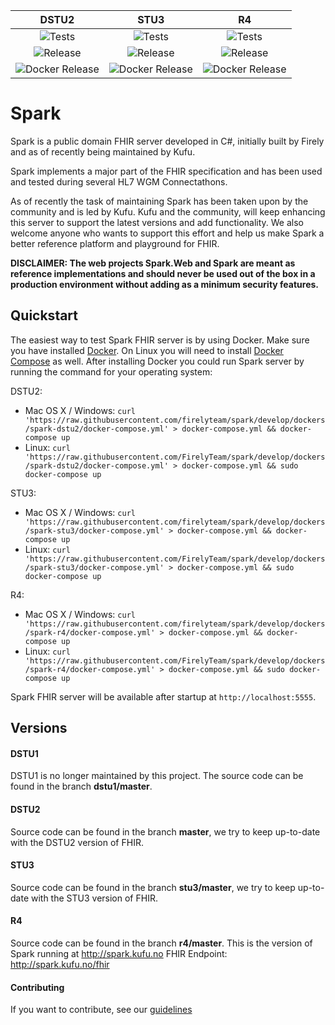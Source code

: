 |DSTU2|STU3|R4
|:-:|:-:|:-:
|![Tests](https://github.com/FirelyTeam/spark/workflows/Tests/badge.svg?branch=develop)|![Tests](https://github.com/FirelyTeam/spark/workflows/Tests/badge.svg?branch=stu3%2Fdevelop)|![Tests](https://github.com/FirelyTeam/spark/workflows/Tests/badge.svg?branch=r4%2Fdevelop)
|![Release](https://github.com/FirelyTeam/spark/workflows/Release/badge.svg)|![Release](https://github.com/FirelyTeam/spark/workflows/Release/badge.svg)|![Release](https://github.com/FirelyTeam/spark/workflows/Release/badge.svg)
|![Docker Release](https://github.com/FirelyTeam/spark/workflows/Docker%20Release/badge.svg)|![Docker Release](https://github.com/FirelyTeam/spark/workflows/Docker%20Release/badge.svg)|![Docker Release](https://github.com/FirelyTeam/spark/workflows/Docker%20Release/badge.svg)

Spark
=====

Spark is a public domain FHIR server developed in C#, initially built by Firely and as of recently being
maintained by Kufu.

Spark implements a major part of the FHIR specification and has been used and tested during several
HL7 WGM Connectathons.

As of recently the task of maintaining Spark has been taken upon by the community and is led by Kufu.
Kufu and the community, will keep enhancing this server to support the latest versions and add functionality.
We also welcome anyone who wants to support this effort and help us make Spark a better reference
platform and playground for FHIR.

**DISCLAIMER: The web projects Spark.Web and Spark are meant as reference implementations and should never be used out of the box in a production environment without adding as a minimum security features.**

## Quickstart
The easiest way to test Spark FHIR server is by using Docker. Make sure you have installed [Docker](https://docs.docker.com/install/). On Linux you will need to install [Docker Compose](https://docs.docker.com/compose/install/) as well. After installing Docker you could run Spark server by running the command for your operating system: 

DSTU2:
 * Mac OS X / Windows: `curl 'https://raw.githubusercontent.com/firelyteam/spark/develop/dockers/spark-dstu2/docker-compose.yml' > docker-compose.yml && docker-compose up`
 * Linux: `curl 'https://raw.githubusercontent.com/FirelyTeam/spark/develop/dockers/spark-dstu2/docker-compose.yml' > docker-compose.yml && sudo docker-compose up`

STU3:
 * Mac OS X / Windows: `curl 'https://raw.githubusercontent.com/firelyteam/spark/develop/dockers/spark-stu3/docker-compose.yml' > docker-compose.yml && docker-compose up`
 * Linux: `curl 'https://raw.githubusercontent.com/FirelyTeam/spark/develop/dockers/spark-stu3/docker-compose.yml' > docker-compose.yml && sudo docker-compose up`

R4:
 * Mac OS X / Windows: `curl 'https://raw.githubusercontent.com/firelyteam/spark/develop/dockers/spark-r4/docker-compose.yml' > docker-compose.yml && docker-compose up`
 * Linux: `curl 'https://raw.githubusercontent.com/FirelyTeam/spark/develop/dockers/spark-r4/docker-compose.yml' > docker-compose.yml && sudo docker-compose up`

Spark FHIR server will be available after startup at `http://localhost:5555`.

## Versions

#### DSTU1
DSTU1 is no longer maintained by this project. The source code can be found in the branch **dstu1/master**.

#### DSTU2
Source code can be found in the branch **master**, we try to keep up-to-date with the DSTU2 version of FHIR.

#### STU3
Source code can be found in the branch **stu3/master**, we try to keep up-to-date with the STU3 version of FHIR.

#### R4
Source code can be found in the branch **r4/master**. This is the version of Spark running at http://spark.kufu.no
FHIR Endpoint: http://spark.kufu.no/fhir

#### Contributing
If you want to contribute, see our [guidelines](https://github.com/furore-fhir/spark/wiki/Contributing)
